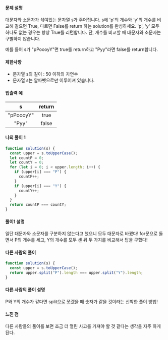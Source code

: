 #### 문제 설명

대문자와 소문자가 섞여있는 문자열 s가 주어집니다. s에 'p'의 개수와 'y'의 개수를 비교해 같으면 True, 다르면 False를 return 하는 solution를 완성하세요. 'p', 'y' 모두 하나도 없는 경우는 항상 True를 리턴합니다. 단, 개수를 비교할 때 대문자와 소문자는 구별하지 않습니다.

예를 들어 s가 "pPoooyY"면 true를 return하고 "Pyy"라면 false를 return합니다.

#### 제한사항

- 문자열 s의 길이 : 50 이하의 자연수
- 문자열 s는 알파벳으로만 이루어져 있습니다.

#### 입출력 예

|   **s**   | **return** |
| :-------: | :--------: |
| "pPoooyY" |    true    |
|   "Pyy"   |   false    |

#### 나의 풀이 1

```js
function solution(s) {
  const upper = s.toUpperCase();
  let countP = 0;
  let countY = 0;
  for (let i = 0; i < upper.length; i++) {
    if (upper[i] === "P") {
      countP++;
    }
    if (upper[i] === "Y") {
      countY++;
    }
  }
  return countP === countY;
}
```

#### 풀이1 설명

일단 대문자와 소문자를 구분하지 않는다고 했으니 모두 대문자로 바꿨다!
for문으로 돌면서 P의 개수를 세고, Y의 개수를 모두 센 뒤 두 가지를 비교해서 답을 구했다!

#### 다른 사람의 풀이

```js
function solution(s) {
  const upper = s.toUpperCase();
  return upper.split("P").length === upper.split("Y").length;
}
```

#### 다른 사람의 풀이 설명

P와 Y의 개수가 같다면 split으로 쪼갰을 때 숫자가 같을 것이라는 신박한 풀이 방법!

#### 느낀 점

다른 사람들의 풀이를 보면 조금 더 열린 사고를 가져야 할 것 같다는 생각을 자주 하게된다.
